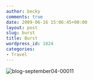 ```yaml
---
author: becky
comments: true
date: 2009-06-16 15:06:45+00:00
layout: post
slug: burst
title: Burst
wordpress_id: 1824
categories:
- Travel
---
```


![blog-september04-00011](http://beta.beckyjenson.com/wp-content/uploads/2009/06/blog-september04-00011.jpg)
